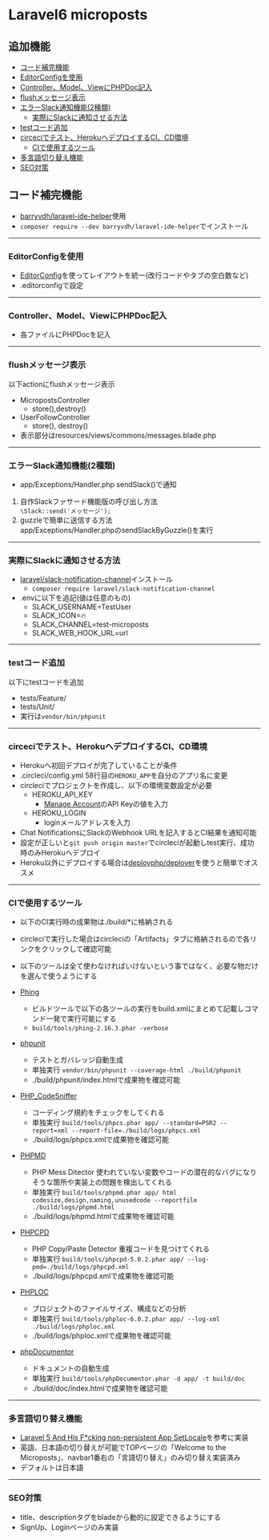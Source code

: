 # Laravel6 microposts

## 追加機能
- [コード補完機能](#コード補完機能)
- [EditorConfigを使用](#EditorConfigを使用)
- [Controller、Model、ViewにPHPDoc記入](#ControllerModelViewにPHPDoc記入)
- [flushメッセージ表示](#flushメッセージ表示)
- [エラーSlack通知機能(2種類)](#エラーSlack通知機能(2種類))
  - [実際にSlackに通知させる方法](#実際にSlackに通知させる方法)
- [testコード追加](#testコード追加)
- [circeciでテスト、HerokuへデプロイするCI、CD環境](#circeciでテストHerokuへデプロイするCICD環境)
  - [CIで使用するツール](#CIで使用するツール)
- [多言語切り替え機能](#多言語切り替え機能)
- [SEO対策](#SEO対策)


## コード補完機能
- [barryvdh/laravel-ide-helper](https://github.com/barryvdh/laravel-ide-helper)使用
- `composer require --dev barryvdh/laravel-ide-helper`でインストール
___
  
### EditorConfigを使用
- [EditorConfig](https://editorconfig.org/)を使ってレイアウトを統一(改行コードやタブの空白数など)
- .editorconfigで設定
___

### Controller、Model、ViewにPHPDoc記入
- 各ファイルにPHPDocを記入
___

### flushメッセージ表示
以下actionにflushメッセージ表示
- MicropostsController
  - store(),destroy()
- UserFollowController
  - store(), destroy()  
- 表示部分はresources/views/commons/messages.blade.php      
___

### エラーSlack通知機能(2種類)
- app/Exceptions/Handler.php sendSlack()で通知
1. 自作Slackファサード機能版の呼び出し方法  
`\Slack::send('メッセージ');`
2. guzzleで簡単に送信する方法  
app/Exceptions/Handler.phpのsendSlackByGuzzle()を実行
___

### 実際にSlackに通知させる方法
- [laravel/slack-notification-channel](https://github.com/laravel/slack-notification-channel)インストール
  - `composer require laravel/slack-notification-channel`
- .envに以下を追記(値は任意のもの)
  - SLACK_USERNAME=TestUser
  - SLACK_ICON=:fire:
  - SLACK_CHANNEL=test-microposts
  - SLACK_WEB_HOOK_URL=url
___
    
### testコード追加 
以下にtestコードを追加

- tests/Feature/
- tests/Unit/ 
- 実行は`vendor/bin/phpunit`
___

### circeciでテスト、HerokuへデプロイするCI、CD環境
- Herokuへ初回デプロイが完了していることが条件
- .circleci/config.yml 58行目の`HEROKU_APP`を自分のアプリ名に変更
- circleciでプロジェクトを作成し、以下の環境変数設定が必要
  - HEROKU_API_KEY
    - [Manage Account](https://dashboard.heroku.com/account)のAPI Keyの値を入力  
  - HEROKU_LOGIN
    - loginメールアドレスを入力
- Chat NotificationsにSlackのWebhook URLを記入するとCI結果を通知可能
- 設定が正しいと`git push origin master`でcircleciが起動しtest実行、成功時のみHerokuへデプロイ
- Heroku以外にデプロイする場合は[deployphp/deployer](https://github.com/deployphp/deployer)を使うと簡単でオススメ
___

### CIで使用するツール
- 以下のCI実行時の成果物は./build/*に格納される
- circleciで実行した場合はcircleciの「Artifacts」タブに格納されるので各リンクをクリックして確認可能
- 以下のツールは全て使わなければいけないという事ではなく、必要な物だけを選んで使うようにする

- [Phing](https://www.phing.info/)
  - ビルドツールで以下の各ツールの実行をbuild.xmlにまとめて記載しコマンド一発で実行可能にする
  - `build/tools/phing-2.16.3.phar -verbose`

- [phpunit](https://phpunit.readthedocs.io/ja/latest/)
  - テストとガバレッジ自動生成
  - 単独実行 `vendor/bin/phpunit --coverage-html ./build/phpunit`
  - ./build/phpunit/index.htmlで成果物を確認可能

- [PHP_CodeSniffer](https://github.com/squizlabs/PHP_CodeSniffer)
  - コーディング規約をチェックをしてくれる
  - 単独実行 `build/tools/phpcs.phar app/ --standard=PSR2 --report=xml --report-file=./build/logs/phpcs.xml`
  - ./build/logs/phpcs.xmlで成果物を確認可能
  
- [PHPMD](https://phpmd.org/)
  - PHP Mess Ditector 使われていない変数やコードの潜在的なバグになりそうな箇所や実装上の問題を検出してくれる
  - 単独実行 `build/tools/phpmd.phar app/ html codesize,design,naming,unusedcode --reportfile ./build/logs/phpmd.html`
  - ./build/logs/phpmd.htmlで成果物を確認可能

- [PHPCPD](https://github.com/sebastianbergmann/phpcpd)
  - PHP Copy/Paste Detector 重複コードを見つけてくれる
  - 単独実行 `build/tools/phpcpd-5.0.2.phar app/ --log-pmd=./build/logs/phpcpd.xml`
  - ./build/logs/phpcpd.xmlで成果物を確認可能

- [PHPLOC](https://github.com/sebastianbergmann/phploc)
  - プロジェクトのファイルサイズ、構成などの分析
  - 単独実行 `build/tools/phploc-6.0.2.phar app/ --log-xml ./build/logs/phploc.xml`
  - ./build/logs/phploc.xmlで成果物を確認可能

- [phpDocumentor](https://www.phpdoc.org/) 
  - ドキュメントの自動生成
  - 単独実行 `build/tools/phpDocumentor.phar -d app/ -t build/doc` 
  - ./build/doc/index.htmlで成果物を確認可能
___

### 多言語切り替え機能
- [Laravel 5 And His F*cking non-persistent App SetLocale](https://mydnic.be/post/laravel-5-and-his-fcking-non-persistent-app-setlocale)を参考に実装
- 英語、日本語の切り替えが可能でTOPページの「Welcome to the Microposts」、navbar1番右の「言語切り替え」のみ切り替え実装済み
- デフォルトは日本語
___

### SEO対策
- title、descriptionタグをbladeから動的に設定できるようにする
- SignUp、Loginページのみ実装

